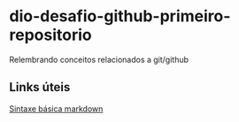 # dio-desafio-github-primeiro-repositorio
Relembrando conceitos relacionados a git/github

## Links úteis
[Sintaxe básica markdown](google.com)
